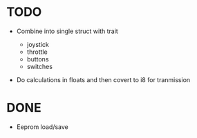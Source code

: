 # TODO 
- Combine into single struct with trait 
    - joystick
    - throttle
    - buttons
    - switches

- Do calculations in floats and then covert to i8 for tranmission


# DONE 
- Eeprom load/save 